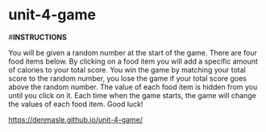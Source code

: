 # unit-4-game

#****INSTRUCTIONS****

You will be given a random number at the start of the game.
There are four food items below. By clicking on a food item you will add a specific amount of calories to your total score.
You win the game by matching your total score to the random number, you lose the game if your total score goes above the random number.
The value of each food item is hidden from you until you click on it.
Each time when the game starts, the game will change the values of each food item.
Good luck!

https://denmasle.github.io/unit-4-game/
